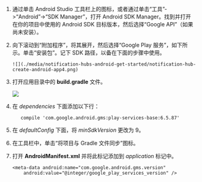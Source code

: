 1. 通过单击 Android Studio 工具栏上的图标，或者通过单击“工具”->“Android”->“SDK Manager”，打开 Android SDK Manager。找到并打开在你的项目中使用的 Android SDK 目标版本，然后选择“Google API”（如果尚未安装）。

2. 向下滚动到“附加程序”，将其展开，然后选择“Google Play 服务”，如下所示。单击“安装包”。记下 SDK 路径，以备在下面的步骤中使用。

       ![](./media/notification-hubs-android-get-started/notification-hub-create-android-app4.png)

3. 打开应用目录中的 **build.gradle** 文件。

    ![](./media/mobile-services-android-get-started-push/android-studio-push-build-gradle.png)

4. 在 *dependencies* 下面添加以下行：

    ```
       compile 'com.google.android.gms:play-services-base:6.5.87'
    ```

5. 在 *defaultConfig* 下面，将 *minSdkVersion* 更改为 9。

6. 在工具栏中，单击“将项目与 Gradle 文件同步”图标。

7. 打开 **AndroidManifest.xml** 并将此标记添加到 *application* 标记中。

    ```
    <meta-data android:name="com.google.android.gms.version"
        android:value="@integer/google_play_services_version" />
    ```

<!---HONumber=71-->
